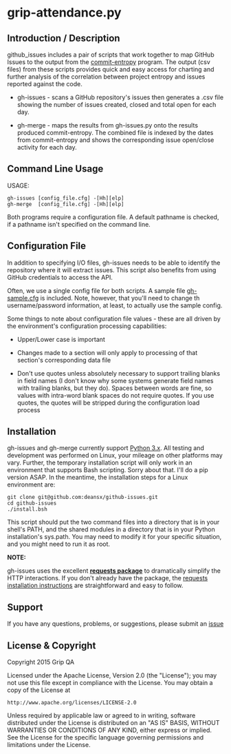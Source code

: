 grip-attendance.py
=========================

Introduction / Description
----------------------

github_issues includes a pair of scripts that work together to map GitHub Issues
to the output from the [commit-entropy](https://pypi.python.org/pypi/commit-entropy/0.2.0) program. The output (csv files) from these scripts provides
quick and easy access for charting and further analysis of the correlation
between project entropy and issues reported against the code.

* gh-issues - scans a GitHub repository's issues
then generates a .csv file showing the number of issues created,
closed and total open for each day.

* gh-merge - maps the results from gh-issues.py onto the results
produced commit-entropy. The combined file is indexed by the dates
from commit-entropy and shows the corresponding issue open/close
activity for each day.


Command Line Usage
----------------------

USAGE:

    gh-issues [config_file.cfg] -[Hh][elp]
    gh-merge  [config_file.cfg] -[Hh][elp]

Both programs require a configuration file. A default pathname is checked, if
a pathname isn't specified on the command line.


Configuration File
----------------------

In addition to specifying I/O files, gh-issues needs to be able to
identify the repository where it will extract issues. This script also benefits
from using GitHub credentials to access the API.

Often, we use a single config file for both scripts. A sample file 
[gh-sample.cfg](./gh-sample.cfg) is included. Note, however, that you'll
need to change th username/password information, at least, to actually
use the sample config.

Some things to note about configuration file values - these are all
driven by the environment's configuration processing capabilities:

* Upper/Lower case is important

* Changes made to a section will only apply to processing of that
section's corresponding data file

* Don't use quotes unless absolutely necessary to support trailing
blanks in field names (I don't know why some systems generate field
names with trailing blanks, but they do). Spaces between words are fine,
so values with intra-word blank spaces do not require quotes. If you use
quotes, the quotes will be stripped during the configuration load process


Installation
----------------------

gh-issues and gh-merge currently support [Python 3.x](https://www.python.org/downloads/).
All testing and development was performed on Linux, your mileage on other
platforms may vary. Further, the temporary installation script will only work
in an environment that supports Bash scripting. Sorry about that. I'll do
a pip version ASAP. In the meantime, the installation steps for a Linux
environment are:

    git clone git@github.com:deansx/github-issues.git
    cd github-issues
    ./install.bsh

This script should put the two command files into a directory that is in your
shell's PATH, and the shared modules in a directory that is in your Python
installation's sys.path. You may need to modify it for your specific situation,
and you might need to run it as root.

**NOTE:**

gh-issues uses the excellent **[requests package](http://docs.python-requests.org/en/latest/)**
to dramatically simplify the HTTP interactions. If you don't already have the
package, the [requests installation instructions](http://docs.python-requests.org/en/latest/user/install/#install) are straightforward and easy to follow.


Support
----------------------

If you have any questions, problems, or suggestions, please submit an
[issue](../../issues)

License & Copyright
----------------------

Copyright 2015 Grip QA

Licensed under the Apache License, Version 2.0 (the "License");
you may not use this file except in compliance with the License.
You may obtain a copy of the License at

    http://www.apache.org/licenses/LICENSE-2.0

Unless required by applicable law or agreed to in writing, software
distributed under the License is distributed on an "AS IS" BASIS,
WITHOUT WARRANTIES OR CONDITIONS OF ANY KIND, either express or implied.
See the License for the specific language governing permissions and
limitations under the License.
